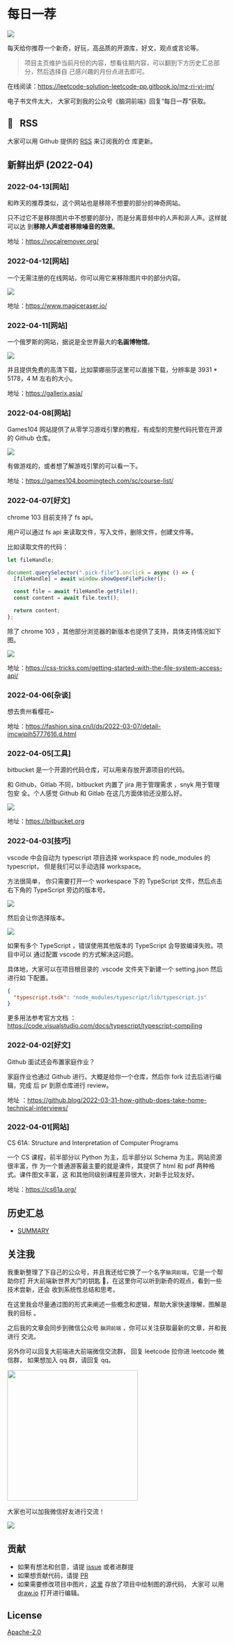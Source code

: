 # 每日一荐

![](https://tva1.sinaimg.cn/large/006y8mN6ly1g8d0sktqrwj30hs07maae.jpg)

每天给你推荐一个新奇，好玩，高品质的开源库，好文，观点或言论等。

> 项目主页维护当前月份的内容，想看往期内容，可以翻到下方历史汇总部分，然后选择自
> 己感兴趣的月份点进去即可。

在线阅读：https://leetcode-solution-leetcode-pp.gitbook.io/mz-ri-yi-jm/

电子书文件太大， 大家可到我的公众号《脑洞前端》回复“每日一荐”获取。

## :newspaper: &nbsp; RSS

大家可以用 Github 提供的
[RSS](https://github.com/azl397985856/daily-featured/commits.atom) 来订阅我的仓
库更新。

## 新鲜出炉 (2022-04)

### 2022-04-13[网站]

和昨天的推荐类似，这个网站也是移除不想要的部分的神奇网站。

只不过它不是移除图片中不想要的部分，而是分离音频中的人声和非人声。这样就可以达
到**移除人声或者移除噪音的效果**。

地址：https://vocalremover.org/

### 2022-04-12[网站]

一个无需注册的在线网站，你可以用它来移除图片中的部分内容。

![](https://tva1.sinaimg.cn/large/e6c9d24ely1h13qrdsd1cg20g40g4x1e.gif)

地址：https://www.magiceraser.io/

### 2022-04-11[网站]

一个俄罗斯的网站，据说是全世界最大的**名画博物馆**。

![](https://tva1.sinaimg.cn/large/e6c9d24ely1h13famjjjtj21el0u0ae7.jpg)

并且提供免费的高清下载，比如蒙娜丽莎这里可以直接下载，分辨率是 3931 \* 5178，4 M
左右的大小。

地址：https://gallerix.asia/

### 2022-04-08[网站]

Games104 网站提供了从零学习游戏引擎的教程，有成型的完整代码托管在开源的 Github
仓库。

![](https://tva1.sinaimg.cn/large/e6c9d24ely1h12buulgk5j21wp0u0tby.jpg)

有做游戏的，或者想了解游戏引擎的可以看一下。

地址：https://games104.boomingtech.com/sc/course-list/

### 2022-04-07[好文]

chrome 103 目前支持了 fs api。

用户可以通过 fs api 来读取文件，写入文件，删除文件，创建文件等。

比如读取文件的代码：

```js
let fileHandle;

document.querySelector(".pick-file").onclick = async () => {
  [fileHandle] = await window.showOpenFilePicker();

  const file = await fileHandle.getFile();
  const content = await file.text();

  return content;
};
```

除了 chrome 103 ，其他部分浏览器的新版本也提供了支持，具体支持情况如下图。

![](https://tva1.sinaimg.cn/large/e6c9d24ely1h12jqsmkbnj20nw0m6q4s.jpg)

地址：https://css-tricks.com/getting-started-with-the-file-system-access-api/

### 2022-04-06[杂谈]

想去贵州看樱花~

地址：https://fashion.sina.cn/l/ds/2022-03-07/detail-imcwipih5777616.d.html

### 2022-04-05[工具]

bitbucket 是一个开源的代码仓库，可以用来存放开源项目的代码。

和 Github，Gitlab 不同，bitbucket 内置了 jira 用于管理需求 ，snyk 用于管理 包安
全。个人感觉 Github 和 Gitlab 在这几方面体验还没那么好。

![](https://tva1.sinaimg.cn/large/e6c9d24ely1h0yxmq4gwoj21r70u0tfa.jpg)

地址：https://bitbucket.org

### 2022-04-03[技巧]

vscode 中会自动为 typescript 项目选择 workspace 的 node_modules 的 typescript，
但是我们可以手动选择 workspace。

方法很简单， 你只需要打开一个 workespace 下的 TypeScript 文件，然后点击右下角的
TypeScript 旁边的版本号。

![](https://tva1.sinaimg.cn/large/e6c9d24ely1h0wl93ju5oj20o006lgm9.jpg)

然后会让你选择版本。

![](https://tva1.sinaimg.cn/large/e6c9d24ely1h0wl8r7c9xj217q0bqjtn.jpg)

如果有多个 TypeScript ，错误使用其他版本的 TypeScript 会导致编译失败。项目中可以
通过配置 vscode 的方式解决这问题。

具体地，大家可以在项目根目录的 .vscode 文件夹下新建一个 setting.json 然后进行如
下配置。

```json
{
  "typescript.tsdk": "node_modules/typescript/lib/typescript.js"
}
```

更多用法参考官方文档
：https://code.visualstudio.com/docs/typescript/typescript-compiling

### 2022-04-02[好文]

Github 面试还会布置家庭作业？

家庭作业也通过 Github 进行。大概是给你一个仓库，然后你 fork 过去后进行编辑，完成
后 pr 到原仓库进行 review。

地址
：https://github.blog/2022-03-31-how-github-does-take-home-technical-interviews/

### 2022-04-01[网站]

CS 61A: Structure and Interpretation of Computer Programs

一个 CS 课程，前半部分以 Python 为主，后半部分以 Schema 为主。网站资源很丰富，作
为一个普通游客最主要的就是课件，其提供了 html 和 pdf 两种格式。课件图文丰富，这
和其他同级别课程差异很大，对新手比较友好。

地址：https://cs61a.org/

## 历史汇总

- [SUMMARY](./SUMMARY.md)

## 关注我

我重新整理了下自己的公众号，并且我还给它换了一个名字`脑洞前端`，它是一个帮助你打
开大前端新世界大门的钥匙 🔑，在这里你可以听到新奇的观点，看到一些技术尝新，还会
收到系统性总结和思考。

在这里我会尽量通过图的形式来阐述一些概念和逻辑，帮助大家快速理解，图解是我的目标
。

之后我的文章会同步到微信公众号 `脑洞前端` ，你可以关注获取最新的文章，并和我进行
交流。

另外你可以回复大前端进大前端微信交流群， 回复 leetcode 拉你进 leetcode 微信群，
如果想加入 qq 群，请回复 qq。

<img width="300" src="https://tva1.sinaimg.cn/large/006y8mN6ly1g7he9xdtmyj30by0byaac.jpg">

大家也可以加我微信好友进行交流！

![](https://tva1.sinaimg.cn/large/008i3skNly1gx11szd02ej30e80e8dg3.jpg)

## 贡献

- 如果有想法和创意，请提
  [issue](https://github.com/azl397985856/daily-featured/issues) 或者进群提
- 如果想贡献代码，请提
  [PR](https://github.com/azl397985856/daily-featured/pulls)
- 如果需要修改项目中图片，[这里](./assets/) 存放了项目中绘制图的源代码， 大家可
  以用 [draw.io](https://www.draw.io/) 打开进行编辑。

## License

[Apache-2.0](./LICENSE)

